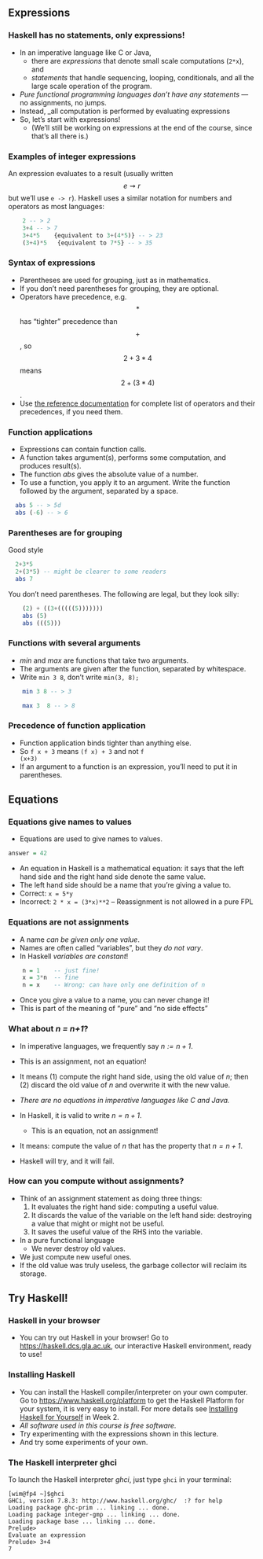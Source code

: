 ## Expressions

### Haskell has no statements, only expressions!

* In an imperative language like C or Java,
  - there are _expressions_ that denote small scale computations (<code>2*x</code>), and
  - _statements_ that handle sequencing, looping, conditionals, and all the large scale operation of the program.
* _Pure functional programming languages don’t have any statements_ — no assignments, no jumps.
* Instead, _all computation is performed by evaluating expressions
* So, let’s start with expressions!
  - (We’ll still be working on expressions at the end of the course, since that’s all there is.)

### Examples of integer expressions

  An expression evaluates to a result (usually written $$e \rightsquigarrow r$$ but we’ll use `e -> r`). Haskell uses a similar notation for numbers and operators as most languages:

~~~haskell
    2 -- > 2
    3+4 -- > 7
    3+4*5    {equivalent to 3+(4*5)} -- > 23
    (3+4)*5   {equivalent to 7*5} -- > 35
~~~

### Syntax of expressions

- Parentheses are used for grouping, just as in mathematics.
- If you don’t need parentheses for grouping, they are optional.
- Operators have precedence, e.g. $$ * $$ has “tighter” precedence than $$ + $$, so $$2 + 3 * 4$$ means $$2 + (3 * 4)$$.
- Use [the reference documentation](https://www.haskell.org/onlinereport/exps.html) for complete list of operators and their precedences, if you need them.

### Function applications

- Expressions can contain function calls.
- A function takes argument(s), performs some computation, and produces result(s).  
- The function _abs_ gives the absolute value of a number.  
- To use a function, you apply it to an argument. Write the function followed by the argument, separated by a space.  

~~~haskell
  abs 5 -- > 5d
  abs (-6) -- > 6
~~~

### Parentheses are for grouping

Good style

~~~haskell
  2+3*5
  2+(3*5) -- might be clearer to some readers
  abs 7
~~~

You don’t need parentheses. The following are legal, but they look silly:

~~~haskell
    (2) + ((3+(((((5)))))))
    abs (5)
    abs (((5)))
~~~

### Functions with several arguments

- _min_ and _max_ are functions that take two arguments.  
- The arguments are given after the function, separated by whitespace.  
- Write `min 3 8`, don’t write `min(3, 8);`

~~~haskell
    min 3 8 -- > 3

    max 3  8 -- > 8
~~~

### Precedence of function application

- Function application binds tighter than anything else.  
- So <code>f x + 3</code> means <code>(f x) + 3</code> and not <code>f (x+3)</code>  
- If an argument to a function is an expression, you’ll need to put it in parentheses.  

## Equations

### Equations give names to values

- Equations are used to give names to values.  

~~~haskell
answer = 42
~~~

- An equation in Haskell is a mathematical equation: it says that the left hand side and the right hand side denote the same value.  
- The left hand side should be a name that you’re giving a value to.
- Correct: `x = 5*y`
- Incorrect: `2 * x = (3*x)**2` – Reassignment is not allowed in a pure FPL  


### Equations are not assignments

- A name _can be given only one value_.  
- Names are often called “variables”, but they _do not vary_.  
- In Haskell _variables are constant_!  

~~~haskell
    n = 1    -- just fine!
    x = 3*n  -- fine
    n = x    -- Wrong: can have only one definition of n
~~~

- Once you give a value to a name, you can never change it!  
- This is part of the meaning of “pure” and “no side effects”  

### What about _n = n+1_?

- In imperative languages, we frequently say _n := n + 1_</span>.
- This is an assignment, not an equation!  
- It means (1) compute the right hand side, using the old value of _n_; then (2) discard the old value of _n_ and overwrite it with the new value.  
- _There are no equations in imperative languages like C and Java._  

- In Haskell, it is valid to write _n = n + 1_.
   - This is an equation, not an assignment!  
- It means: compute the value of _n_ that has the property that _n = n + 1_.  
- Haskell will try, and it will fail.  


### How can you compute without assignments?

- Think of an assignment statement as doing three things:
    1.   It evaluates the right hand side: computing a useful value.  
    2.   It discards the value of the variable on the left hand side: destroying a value that might or might not be useful.  
    3.   It saves the useful value of the RHS into the variable.  
- In a pure functional language
   - We never destroy old values.  
- We just compute new useful ones.  
- If the old value was truly useless, the garbage collector will reclaim its storage.  

## Try Haskell!

### Haskell in your browser

- You can try out Haskell in your browser! Go to <a href="https://haskell.dcs.gla.ac.uk">https://haskell.dcs.gla.ac.uk</a>, our interactive Haskell environment, ready to use!

### Installing Haskell

- You can install the Haskell compiler/interpreter on your own computer. Go to <a href="https://www.haskell.org/platform">https://www.haskell.org/platform</a> to get the Haskell Platform for your system, it is very easy to install. For more details see [Installing Haskell for Yourself](https://www.futurelearn.com/courses/functional-programming-haskell/1/steps/104770) in Week 2.  
- _All software used in this course is free software._  
- Try experimenting with the expressions shown in this lecture.  
- And try some experiments of your own.  

### The Haskell interpreter ghci
To launch the Haskell interpreter _ghci_, just type `ghci` in your terminal:

    [wim@fp4 ~]$ghci
    GHCi, version 7.8.3: http://www.haskell.org/ghc/  :? for help
    Loading package ghc-prim ... linking ... done.
    Loading package integer-gmp ... linking ... done.
    Loading package base ... linking ... done.
    Prelude>  
    Evaluate an expression
    Prelude> 3+4
    7
